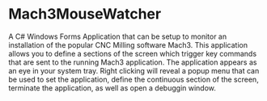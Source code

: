 # Mach3MouseWatcher
A C# Windows Forms Application that can be setup to monitor an installation of the popular CNC Milling software Mach3.  This application allows you to define a sections of the screen which trigger key commands that are sent to the running Mach3 application.  The application appears as an eye in your system tray.  Right clicking will reveal a popup menu that can be used to set the application, define the continuous section of the screen, terminate the application, as well as open a debuggin window.
